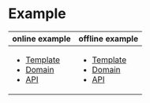 # Example

| online example | offline example |
|----------------|-----------------|
|<ul><li>[Template](https://app.swaggerhub.com/templates/AREFAI_1/Template/1.0.0)</li><li>[Domain](https://app.swaggerhub.com/domains/AREFAI_1/domain/1.0.0)</li><li>[API](https://app.swaggerhub.com/apis/AREFAI_1/ContractManagment/1.0.0)</li></ul> | <ul><li>[Template](./template.txt)</li><li>[Domain](./domain.txt)</li><li>[API](./contract_management.txt)</li></ul> |

